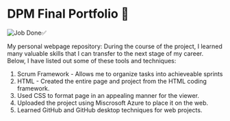 # DPM Final Portfolio 🤑
![Job Done✅]([https://www.google.com/url?sa=i&url=https%3A%2F%2Fdepositphotos.com%2F41273743%2Fstock-photo-job-done.html&psig=AOvVaw3JM4m2N5Xn7kKPce_ytd8G&ust=1683408860863000&source=images&cd=vfe&ved=0CBAQjRxqFwoTCKCp7-qQ3_4CFQAAAAAdAAAAABAY](https://www.google.com/url?sa=i&url=https%3A%2F%2Fstock.adobe.com%2Fsearch%3Fk%3Ddone&psig=AOvVaw3JM4m2N5Xn7kKPce_ytd8G&ust=1683408860863000&source=images&cd=vfe&ved=0CBAQjRxqFwoTCKCp7-qQ3_4CFQAAAAAdAAAAABAg))

My personal webpage repository:
During the course of the project, I learned many valuable skills that I can transfer to the next stage of my career. Below, I have listed out some of these tools and techniques:
1. Scrum Framework - Allows me to organize tasks into achieveable sprints 
2. HTML - Created the entire page and project from the HTML coding framework.
3. Used CSS to format page in an appealing manner for the viewer.
4. Uploaded the project using Miscrosoft Azure to place it on the web.
5. Learned GitHub and GitHub desktop techniques for web projects. 
